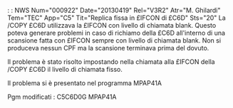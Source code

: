  :  : NWS Num="000922" Date="20130419" Rel="V3R2" Atr="M. Ghilardi" Tem="TEC" App="C5" Tit="Replica fissa in £IFCON di £C6D" Sts="20"
La /COPY £C6D utilizzava la £IFCON con livello di chiamata blank.
Questo poteva generare problemi in caso di richiamo della £C6D all'interno di una scansione fatta con £IFCON sempre con livello di chiamata blank.
Non si produceva nessun CPF ma la scansione terminava prima del dovuto.

Il problema è stato risolto impostando nella chiamata alla £IFCON della /COPY £C6D il livello di chiamata fisso.

Il problema si è presentato nel programma MPAP41A

Pgm modificati : 
C5C6D0G
MPAP41A
